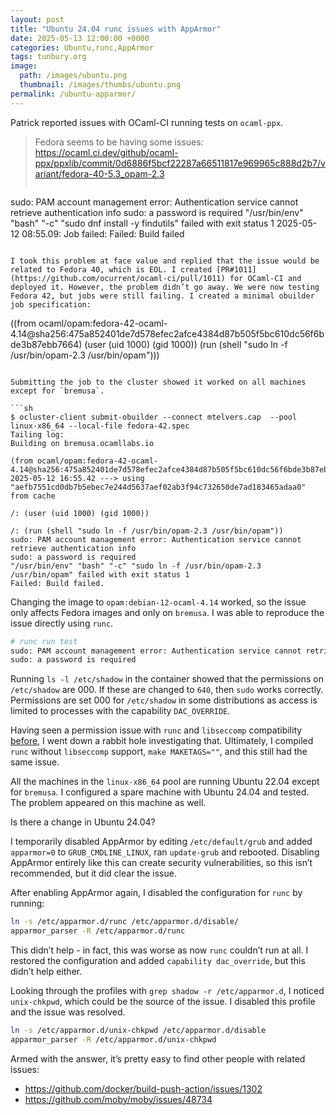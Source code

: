 ```yaml
---
layout: post
title: "Ubuntu 24.04 runc issues with AppArmor"
date: 2025-05-13 12:00:00 +0000
categories: Ubuntu,runc,AppArmor
tags: tunbury.org
image:
  path: /images/ubuntu.png
  thumbnail: /images/thumbs/ubuntu.png
permalink: /ubuntu-apparmor/
---
```


Patrick reported issues with OCaml-CI running tests on `ocaml-ppx`.

> Fedora seems to be having some issues: https://ocaml.ci.dev/github/ocaml-ppx/ppxlib/commit/0d6886f5bcf22287a66511817e969965c888d2b7/variant/fedora-40-5.3_opam-2.3
> ```
sudo: PAM account management error: Authentication service cannot retrieve authentication info
sudo: a password is required
"/usr/bin/env" "bash" "-c" "sudo dnf install -y findutils" failed with exit status 1
2025-05-12 08:55.09: Job failed: Failed: Build failed
```

I took this problem at face value and replied that the issue would be related to Fedora 40, which is EOL. I created [PR#1011](https://github.com/ocurrent/ocaml-ci/pull/1011) for OCaml-CI and deployed it. However, the problem didn’t go away. We were now testing Fedora 42, but jobs were still failing. I created a minimal obuilder job specification:

```
((from ocaml/opam:fedora-42-ocaml-4.14@sha256:475a852401de7d578efec2afce4384d87b505f5bc610dc56f6bde3b87ebb7664)
(user (uid 1000) (gid 1000))
(run (shell "sudo ln -f /usr/bin/opam-2.3 /usr/bin/opam")))
```

Submitting the job to the cluster showed it worked on all machines except for `bremusa`.

```sh
$ ocluster-client submit-obuilder --connect mtelvers.cap  --pool linux-x86_64 --local-file fedora-42.spec
Tailing log:
Building on bremusa.ocamllabs.io

(from ocaml/opam:fedora-42-ocaml-4.14@sha256:475a852401de7d578efec2afce4384d87b505f5bc610dc56f6bde3b87ebb7664)
2025-05-12 16:55.42 ---> using "aefb7551cd0db7b5ebec7e244d5637aef02ab3f94c732650de7ad183465adaa0" from cache

/: (user (uid 1000) (gid 1000))

/: (run (shell "sudo ln -f /usr/bin/opam-2.3 /usr/bin/opam"))
sudo: PAM account management error: Authentication service cannot retrieve authentication info
sudo: a password is required
"/usr/bin/env" "bash" "-c" "sudo ln -f /usr/bin/opam-2.3 /usr/bin/opam" failed with exit status 1
Failed: Build failed.
```

Changing the image to `opam:debian-12-ocaml-4.14` worked, so the issue only affects Fedora images and only on `bremusa`. I was able to reproduce the issue directly using `runc`.

```sh
# runc run test
sudo: PAM account management error: Authentication service cannot retrieve authentication info
sudo: a password is required
```

Running `ls -l /etc/shadow` in the container showed that the permissions on `/etc/shadow` are 000. If these are changed to `640`, then `sudo` works correctly. Permissions are set 000 for `/etc/shadow` in some distributions as access is limited to processes with the capability `DAC_OVERRIDE`.

Having seen a permission issue with `runc` and `libseccomp` compatibility [before](https://github.com/ocaml/infrastructure/issues/121), I went down a rabbit hole investigating that. Ultimately, I compiled `runc` without `libseccomp` support, `make MAKETAGS=""`, and this still had the same issue.

All the machines in the `linux-x86_64` pool are running Ubuntu 22.04 except for `bremusa`. I configured a spare machine with Ubuntu 24.04 and tested. The problem appeared on this machine as well.

Is there a change in Ubuntu 24.04?

I temporarily disabled AppArmor by editing `/etc/default/grub` and added `apparmor=0` to `GRUB_CMDLINE_LINUX`, ran `update-grub` and rebooted. Disabling AppArmor entirely like this can create security vulnerabilities, so this isn’t recommended, but it did clear the issue.

After enabling AppArmor again, I disabled the configuration for `runc` by running:

```sh
ln -s /etc/apparmor.d/runc /etc/apparmor.d/disable/
apparmor_parser -R /etc/apparmor.d/runc
```

This didn’t help - in fact, this was worse as now `runc` couldn’t run at all.  I restored the configuration and added `capability dac_override`, but this didn’t help either.

Looking through the profiles with `grep shadow -r /etc/apparmor.d`, I noticed `unix-chkpwd`, which could be the source of the issue. I disabled this profile and the issue was resolved.

```sh
ln -s /etc/apparmor.d/unix-chkpwd /etc/apparmor.d/disable
apparmor_parser -R /etc/apparmor.d/unix-chkpwd
```

Armed with the answer, it’s pretty easy to find other people with related issues:
- https://github.com/docker/build-push-action/issues/1302
- https://github.com/moby/moby/issues/48734

